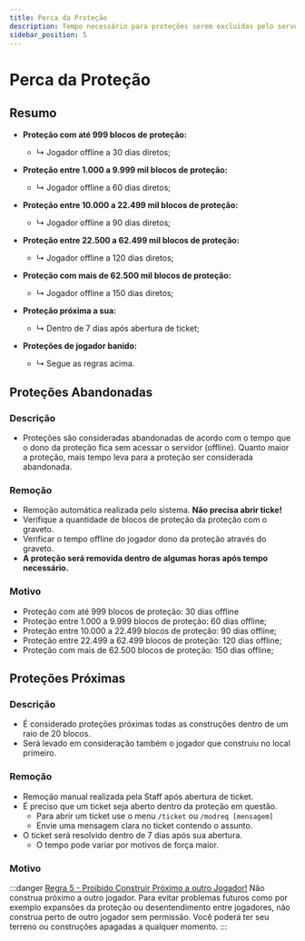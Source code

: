 ```yaml
---
title: Perca da Proteção
description: Tempo necessário para proteções serem excluidas pelo server.
sidebar_position: 5
---
```


# Perca da Proteção

## Resumo
* **Proteção com até 999 blocos de proteção:**
  * ↳ Jogador offline a 30 dias diretos;  

* **Proteção entre 1.000 a 9.999 mil blocos de proteção:**
  * ↳ Jogador offline a 60 dias diretos;  

* **Proteção entre 10.000 a 22.499 mil blocos de proteção:**
  * ↳ Jogador offline a 90 dias diretos;  

* **Proteção entre 22.500 a 62.499 mil blocos de proteção:**
  * ↳ Jogador offline a 120 dias diretos;  

* **Proteção com mais de 62.500 mil blocos de proteção:**
  * ↳ Jogador offline a 150 dias diretos;  

* **Proteção próxima a sua:**
  * ↳ Dentro de 7 dias após abertura de ticket;  

* **Proteções de jogador banido:**
  * ↳ Segue as regras acima.

## Proteções Abandonadas

### Descrição
* Proteções são consideradas abandonadas de acordo com o tempo que o dono da proteção fica sem acessar o servidor (offline). Quanto maior a proteção, mais tempo leva para a proteção ser considerada abandonada.

### Remoção
* Remoção automática realizada pelo sistema. **Não precisa abrir ticke!**
* Verifique a quantidade de blocos de proteção da proteção com o graveto.
* Verificar o tempo offline do jogador dono da proteção através do graveto.
* **A proteção será removida dentro de algumas horas após tempo necessário.**

### Motivo
* Proteção com até 999 blocos de proteção: 30 dias offline
* Proteção entre 1.000 a 9.999 blocos de proteção: 60 dias offline;
* Proteção entre 10.000 a 22.499 blocos de proteção: 90 dias offline;
* Proteção entre 22.499 a 62.499 blocos de proteção: 120 dias offline;
* Proteção com mais de 62.500 blocos de proteção: 150 dias offline;

## Proteções Próximas

### Descrição
* É considerado proteções próximas todas as construções dentro de um raio de 20 blocos.
* Será levado em consideração também o jogador que construiu no local primeiro.

### Remoção
* Remoção manual realizada pela Staff após abertura de ticket.
* É preciso que um ticket seja aberto dentro da proteção em questão.
  * Para abrir um ticket use o menu `/ticket` ou `/modreq [mensagem]`
  * Envie uma mensagem clara no ticket contendo o assunto.
* O ticket será resolvido dentro de 7 dias após sua abertura.
  * O tempo pode variar por motivos de força maior.

### Motivo
:::danger [Regra 5 - Proibido Construir Próximo a outro Jogador!](../regras.md)
Não construa próximo a outro jogador. Para evitar problemas futuros como por exemplo expansões da proteção ou desentendimento entre jogadores, não construa perto de outro jogador sem permissão. Você poderá ter seu terreno ou construções apagadas a qualquer momento.
:::
